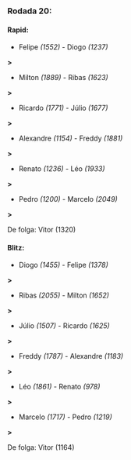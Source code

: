 ### Rodada 20:

#### Rapid:

* Felipe *(1552)*     -     Diogo *(1237)*

 **>** 
* Milton *(1889)*     -     Ribas *(1623)*

 **>** 
* Ricardo *(1771)*     -     Júlio *(1677)*

 **>** 
* Alexandre *(1154)*     -     Freddy *(1881)*

 **>** 
* Renato *(1236)*     -     Léo *(1933)*

 **>** 
* Pedro *(1200)*     -     Marcelo *(2049)*

 **>** 

De folga: Vitor (1320)

#### Blitz:

* Diogo *(1455)*     -     Felipe *(1378)*

 **>** 
* Ribas *(2055)*     -     Milton *(1652)*

 **>** 
* Júlio *(1507)*     -     Ricardo *(1625)*

 **>** 
* Freddy *(1787)*     -     Alexandre *(1183)*

 **>** 
* Léo *(1861)*     -     Renato *(978)*

 **>** 
* Marcelo *(1717)*     -     Pedro *(1219)*

 **>** 

De folga: Vitor (1164)

